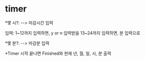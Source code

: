 # timer

*몇 시?:
--> 마감시간 입력

입력: 1~12까지 입력하면, y or n 입력받음
     13~24까지 입력하면, 분 입력으로
    
*몇 분?:
--> 마감분 입력

*Timer 시작
끝나면 Finished와 현재 년, 월, 일, 시, 분 출력
